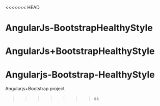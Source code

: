 <<<<<<< HEAD
# AngularJs-BootstrapHealthyStyle
AngularJs+BootstrapHealthyStyle
=======
# Angularjs-Bootstrap-HealthyStyle
Angularjs+Bootstrap project
>>>>>>> ss
